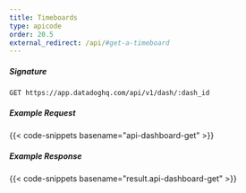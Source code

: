 ```yaml
---
title: Timeboards
type: apicode
order: 20.5
external_redirect: /api/#get-a-timeboard
---
```


##### Signature
`GET https://app.datadoghq.com/api/v1/dash/:dash_id`
##### Example Request
{{< code-snippets basename="api-dashboard-get" >}}
##### Example Response
{{< code-snippets basename="result.api-dashboard-get" >}}